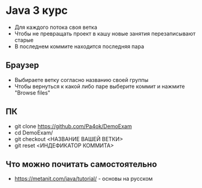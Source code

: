 # Java 3 курс
- Для каждого потока своя ветка
- Чтобы не превращать проект в кашу новые занятия перезаписывают старые
- В последнем коммите находится последняя пара

## Браузер
- Выбираете ветку согласно названию своей группы
- Чтобы вернуться к какой либо паре выберите коммит и нажмите "Browse files"

## ПК
- git clone https://github.com/Pa4ok/DemoExam
- cd DemoExam/
- git checkout <НАЗВАНИЕ ВАШЕЙ ВЕТКИ>
- git reset <ИНДЕФИКАТОР КОММИТА>

## Что можно почитать самостоятельно
- https://metanit.com/java/tutorial/ - основы на русском
